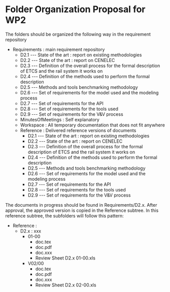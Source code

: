 # Folder Organization Proposal for WP2

The folders should be organized the following way in the requirement repository

* Requirements : main requirement repository
    * D2.1 --- State of the art : report on existing methodologies 
    * D2.2 --- State of the art : report on CENELEC 
    * D2.3 --- Definition of the overall process for the formal description of ETCS and the rail system it works on
    * D2.4 --- Definition of the methods used to perform the formal description
    * D2.5 --- Methods and tools benchmarking methodology
    * D2.6 --- Set of requirements for the model used and the modeling process
    * D2.7 --- Set of requirements for the API
    * D2.8 --- Set of requirements for the tools used
    * D2.9 --- Set of requirements for the V&V process
    * MinutesOfMeetings : Self explanatory
    * Workspace : All temporary documentation that does not fit anywhere
    * Reference : Delivered reference versions of documents
       * D2.1 --- State of the art : report on existing methodologies 
       * D2.2 --- State of the art : report on CENELEC 
       * D2.3 --- Definition of the overall process for the formal description of ETCS and the rail system it works on
       * D2.4 --- Definition of the methods used to perform the formal description
       * D2.5 --- Methods and tools benchmarking methodology
       * D2.6 --- Set of requirements for the model used and the modeling process
       * D2.7 --- Set of requirements for the API
       * D2.8 --- Set of requirements for the tools used
       * D2.9 --- Set of requirements for the V&V process


The documents in progress should be found in Requirements/D2.x. After approval, the approved version is copied in the
Reference subtree. In this reference subtree, the subfolders will follow this pattern:
   * Reference :
      * D2.x : xxx
         * 01-00
            * doc.tex
            * doc.pdf
            * doc.xxx
            * Review Sheet D2.x 01-00.xls
         * V02/00
            * doc.tex
            * doc.pdf
            * doc.xxx
            * Review Sheet D2.x 02-00.xls
 
